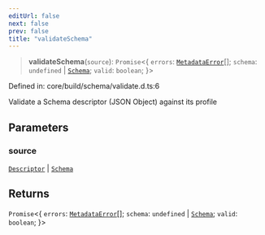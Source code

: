 ```yaml
---
editUrl: false
next: false
prev: false
title: "validateSchema"
---
```


> **validateSchema**(`source`): `Promise`\<\{ `errors`: [`MetadataError`](/reference/dpkit/metadataerror/)[]; `schema`: `undefined` \| [`Schema`](/reference/dpkit/schema/); `valid`: `boolean`; \}\>

Defined in: core/build/schema/validate.d.ts:6

Validate a Schema descriptor (JSON Object) against its profile

## Parameters

### source

[`Descriptor`](/reference/dpkit/descriptor/) | [`Schema`](/reference/dpkit/schema/)

## Returns

`Promise`\<\{ `errors`: [`MetadataError`](/reference/dpkit/metadataerror/)[]; `schema`: `undefined` \| [`Schema`](/reference/dpkit/schema/); `valid`: `boolean`; \}\>
